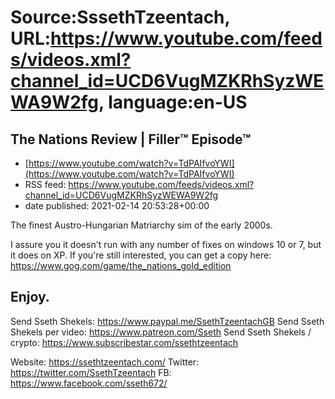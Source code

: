 # Source:SssethTzeentach, URL:https://www.youtube.com/feeds/videos.xml?channel_id=UCD6VugMZKRhSyzWEWA9W2fg, language:en-US

## The Nations Review | Filler™ Episode™
 - [https://www.youtube.com/watch?v=TdPAIfvoYWI](https://www.youtube.com/watch?v=TdPAIfvoYWI)
 - RSS feed: https://www.youtube.com/feeds/videos.xml?channel_id=UCD6VugMZKRhSyzWEWA9W2fg
 - date published: 2021-02-14 20:53:28+00:00

The finest Austro-Hungarian Matriarchy sim of the early 2000s.


I assure you it doesn't run with any number of fixes on windows 10 or 7,
but it does on XP.
If you're still interested, you can get a copy here:
https://www.gog.com/game/the_nations_gold_edition

Enjoy.
-----------------------
Send Sseth Shekels: https://www.paypal.me/SsethTzeentachGB
Send Sseth Shekels per video:  https://www.patreon.com/Sseth
Send Sseth Shekels / crypto: https://www.subscribestar.com/ssethtzeentach

Website: https://ssethtzeentach.com/
Twitter: https://twitter.com/SsethTzeentach
FB: https://www.facebook.com/sseth672/

